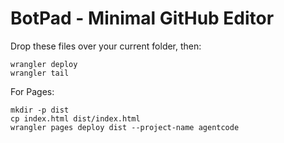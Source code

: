 # BotPad - Minimal GitHub Editor

Drop these files over your current folder, then:

```
wrangler deploy
wrangler tail
```

For Pages:

```
mkdir -p dist
cp index.html dist/index.html
wrangler pages deploy dist --project-name agentcode
```
